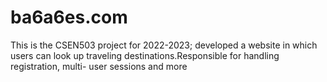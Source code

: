 # ba6a6es.com
This is the CSEN503 project for 2022-2023; developed a website in which users can look up traveling destinations.Responsible for handling registration, multi-
user sessions and more
